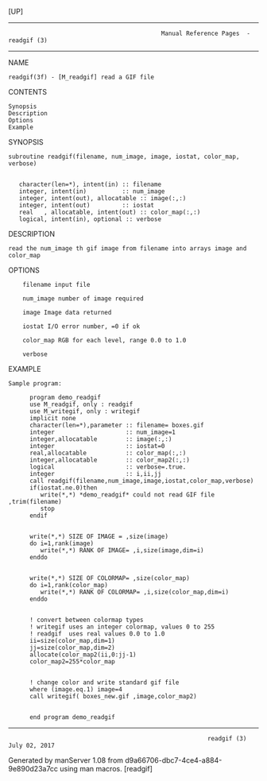 [UP]

-----------------------------------------------------------------------------------------------------------------------------------
                                               Manual Reference Pages  - readgif (3)
-----------------------------------------------------------------------------------------------------------------------------------
                                                                 
NAME

    readgif(3f) - [M_readgif] read a GIF file

CONTENTS

    Synopsis
    Description
    Options
    Example

SYNOPSIS

    subroutine readgif(filename, num_image, image, iostat, color_map, verbose)


       character(len=*), intent(in) :: filename
       integer, intent(in)          :: num_image
       integer, intent(out), allocatable :: image(:,:)
       integer, intent(out)         :: iostat
       real   , allocatable, intent(out) :: color_map(:,:)
       logical, intent(in), optional :: verbose



DESCRIPTION

    read the num_image th gif image from filename into arrays image and color_map

OPTIONS

        filename input file

        num_image number of image required

        image Image data returned

        iostat I/O error number, =0 if ok

        color_map RGB for each level, range 0.0 to 1.0

        verbose

EXAMPLE

    Sample program:

          program demo_readgif
          use M_readgif, only : readgif
          use M_writegif, only : writegif
          implicit none
          character(len=*),parameter :: filename= boxes.gif 
          integer                    :: num_image=1
          integer,allocatable        :: image(:,:)
          integer                    :: iostat=0
          real,allocatable           :: color_map(:,:)
          integer,allocatable        :: color_map2(:,:)
          logical                    :: verbose=.true.
          integer                    :: i,ii,jj
          call readgif(filename,num_image,image,iostat,color_map,verbose)
          if(iostat.ne.0)then
             write(*,*) *demo_readgif* could not read GIF file  ,trim(filename)
             stop
          endif


          write(*,*) SIZE OF IMAGE = ,size(image)
          do i=1,rank(image)
             write(*,*) RANK OF IMAGE= ,i,size(image,dim=i)
          enddo


          write(*,*) SIZE OF COLORMAP= ,size(color_map)
          do i=1,rank(color_map)
             write(*,*) RANK OF COLORMAP= ,i,size(color_map,dim=i)
          enddo


          ! convert between colormap types
          ! writegif uses an integer colormap, values 0 to 255
          ! readgif  uses real values 0.0 to 1.0
          ii=size(color_map,dim=1)
          jj=size(color_map,dim=2)
          allocate(color_map2(ii,0:jj-1)
          color_map2=255*color_map


          ! change color and write standard gif file
          where (image.eq.1) image=4
          call writegif( boxes_new.gif ,image,color_map2)


          end program demo_readgif



-----------------------------------------------------------------------------------------------------------------------------------

                                                            readgif (3)                                               July 02, 2017

Generated by manServer 1.08 from d9a66706-dbc7-4ce4-a884-9e890d23a7cc using man macros.
                                                             [readgif]

